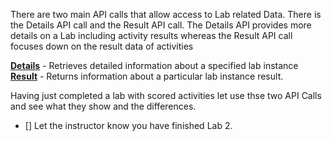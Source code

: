 

There are two main API calls that allow access to Lab related Data.  There is the Details API call and the Result API call.  The Details API provides more details on a Lab including activity results whereas the Result API call focuses down on the result data of activities

[**Details**](https://docs.skillable.com/lod/lod-api/lod-api-details.md) - Retrieves detailed information about a specified lab instance
[**Result**](https://docs.skillable.com/lod/lod-api/lod-api-result.md) - Returns information about a particular lab instance result.

Having just completed a lab with scored activities let use thse two API Calls and see what they show and the differences.


 - [] Let the instructor know you have finished Lab 2.
